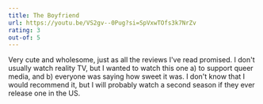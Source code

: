 ```yaml
---
title: The Boyfriend
url: https://youtu.be/VS2gv--0Pug?si=SpVxwTOfs3k7NrZv
rating: 3
out-of: 5
---
```


Very cute and wholesome, just as all the reviews I've read promised. I don't usually watch reality TV, but I wanted to watch this one a) to support queer media, and b) everyone was saying how sweet it was. I don't know that I would recommend it, but I will probably watch a second season if they ever release one in the US.